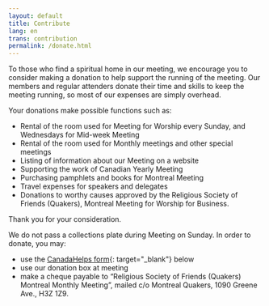 ```yaml
---
layout: default
title: Contribute
lang: en
trans: contribution
permalink: /donate.html
---
```

To those who find a spiritual home in our meeting, we encourage you to consider making a donation to help support the running of the meeting. Our members and regular attenders donate their time and skills to keep the meeting running, so most of our expenses are simply overhead.

Your donations make possible functions such as:

* Rental of the room used for Meeting for Worship every Sunday, and Wednesdays for Mid-week Meeting
* Rental of the room used for Monthly meetings and other special meetings
* Listing of information about our Meeting on a website
* Supporting the work of Canadian Yearly Meeting
* Purchasing pamphlets and books for Montreal Meeting
* Travel expenses for speakers and delegates
* Donations to worthy causes approved by the Religious Society of Friends (Quakers), Montreal Meeting for Worship for Business.

Thank you for your consideration.

We do not pass a collections plate during Meeting on Sunday. In order to donate, you may:
* use the [CanadaHelps form](https://www.canadahelps.org/en/charities/religious-society-of-friends-quakers-montreal-monthly-meet/){: target="_blank"} below
* use our donation box at meeting
* make a cheque payable to “Religious Society of Friends (Quakers) Montreal Monthly Meeting”, mailed c/o Montreal Quakers, 1090 Greene Ave., H3Z 1Z9.

<script id="ch_cdn_embed" type="text/javascript" src="https://www.canadahelps.org/secure/js/cdf_embed.js" charset="utf-8" data-language="en" data-page-id="43151" data-root-url="https://www.canadahelps.org" data-formtype="0" data-cfasync="false"></script>

